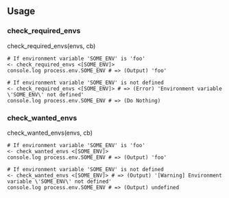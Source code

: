 ## Usage

### check_required_envs
check_required_envs(envs, cb)
```
# If environment variable 'SOME_ENV' is 'foo'
<- check_required_envs <[SOME_ENV]>
console.log process.env.SOME_ENV # => (Output) 'foo'
```

```
# If environment variable 'SOME_ENV' is not defined
<- check_required_envs <[SOME_ENV]> # => (Error) 'Environment variable \'SOME_ENV\' not defined'
console.log process.env.SOME_ENV # => (Do Nothing)
```

### check_wanted_envs
check_wanted_envs(envs, cb)
```
# If environment variable 'SOME_ENV' is 'foo'
<- check_wanted_envs <[SOME_ENV]>
console.log process.env.SOME_ENV # => (Output) 'foo'
```

```
# If environment variable 'SOME_ENV' is not defined
<- check_wanted_envs <[SOME_ENV]> # => (Output) '[Warning] Environment variable \'SOME_ENV\' not defined'
console.log process.env.SOME_ENV # => (Output) undefined
```
